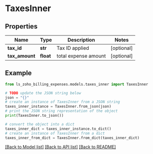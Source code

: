 # TaxesInner


## Properties

Name | Type | Description | Notes
------------ | ------------- | ------------- | -------------
**tax_id** | **str** | Tax ID applied | [optional] 
**tax_amount** | **float** | total expense amount | [optional] 

## Example

```python
from ls_zoho_billing_expenses.models.taxes_inner import TaxesInner

# TODO update the JSON string below
json = "{}"
# create an instance of TaxesInner from a JSON string
taxes_inner_instance = TaxesInner.from_json(json)
# print the JSON string representation of the object
print(TaxesInner.to_json())

# convert the object into a dict
taxes_inner_dict = taxes_inner_instance.to_dict()
# create an instance of TaxesInner from a dict
taxes_inner_from_dict = TaxesInner.from_dict(taxes_inner_dict)
```
[[Back to Model list]](../README.md#documentation-for-models) [[Back to API list]](../README.md#documentation-for-api-endpoints) [[Back to README]](../README.md)


